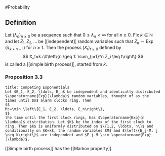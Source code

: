 #Probability 
## Definition
Let $\left(\lambda_n\right)_{n \geq 0}$ be a sequence such that $0 \leq \lambda_n<\infty$ for all $n \geq 0$. Fix $k \in \mathbb{N}$ and let $Z_1, Z_2, \ldots$ be [[independent]] random variables such that $Z_n \sim \operatorname{Exp}\left(\lambda_{k+n-1}\right)$ for $n \geq 1$. Then the process $\left(X_t\right)_{t \geq 0}$ defined by
$$
X_t=k+\#\left\{n \geq 1: \sum_{i=1}^n Z_i \leq t\right\}
$$
is called a [[simple birth process]], started from $k$.

### Proposition 3.3

```ad-theorem
title: Competing Exponentials
Let $E_1, E_2, \ldots, E_n$ be independent and identically distributed $\operatorname{Exp}(\lambda)$ random variables, thought of as the times until $n$ alarm clocks ring. Then
$$
M:=\min \left\{E_1, E_2, \ldots, E_n\right\},
$$
the time until the first clock rings, has $\operatorname{Exp}(n \lambda)$ distribution. Let $K$ be the index of the first clock to ring. Then $K$ is uniformly distributed on $\{1,2, \ldots, n\}$ and conditionally on $K=k$, the random variables $M$ and $\left\{E_j-M: j \neq k\right\}$ are independent and $E_j-M \sim \operatorname{Exp}(\lambda)$.
```

[[Simple birth process]] has the [[Markov property]].